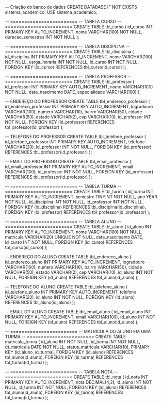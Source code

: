 -- Criação do banco de dados
CREATE DATABASE IF NOT EXISTS sistema_academico;
USE sistema_academico;

-- ========================
-- TABELA CURSO
-- ========================
CREATE TABLE tbl_curso (
    id_curso INT PRIMARY KEY AUTO_INCREMENT,
    nome VARCHAR(100) NOT NULL,
    duracao_semestres INT NOT NULL
);

-- ========================
-- TABELA DISCIPLINA
-- ========================
CREATE TABLE tbl_disciplina (
    id_disciplina INT PRIMARY KEY AUTO_INCREMENT,
    nome VARCHAR(100) NOT NULL,
    carga_horaria INT NOT NULL,
    id_curso INT NOT NULL,
    FOREIGN KEY (id_curso) REFERENCES tbl_curso(id_curso)
);

-- ========================
-- TABELA PROFESSOR
-- ========================
CREATE TABLE tbl_professor (
    id_professor INT PRIMARY KEY AUTO_INCREMENT,
    nome VARCHAR(100) NOT NULL,
    data_nascimento DATE,
    especialidade VARCHAR(100)
);

-- ENDEREÇO DO PROFESSOR
CREATE TABLE tbl_endereco_professor (
    id_endereco_professor INT PRIMARY KEY AUTO_INCREMENT,
    logradouro VARCHAR(100),
    numero VARCHAR(10),
    bairro VARCHAR(50),
    cidade VARCHAR(50),
    estado VARCHAR(2),
    cep VARCHAR(10),
    id_professor INT NOT NULL,
    FOREIGN KEY (id_professor) REFERENCES tbl_professor(id_professor)
);

-- TELEFONE DO PROFESSOR
CREATE TABLE tbl_telefone_professor (
    id_telefone_professor INT PRIMARY KEY AUTO_INCREMENT,
    telefone VARCHAR(20),
    id_professor INT NOT NULL,
    FOREIGN KEY (id_professor) REFERENCES tbl_professor(id_professor)
);

-- EMAIL DO PROFESSOR
CREATE TABLE tbl_email_professor (
    id_email_professor INT PRIMARY KEY AUTO_INCREMENT,
    email VARCHAR(100),
    id_professor INT NOT NULL,
    FOREIGN KEY (id_professor) REFERENCES tbl_professor(id_professor)
);

-- ========================
-- TABELA TURMA
-- ========================
CREATE TABLE tbl_turma (
    id_turma INT PRIMARY KEY AUTO_INCREMENT,
    semestre TINYINT NOT NULL,
    ano YEAR NOT NULL,
    id_disciplina INT NOT NULL,
    id_professor INT NOT NULL,
    FOREIGN KEY (id_disciplina) REFERENCES tbl_disciplina(id_disciplina),
    FOREIGN KEY (id_professor) REFERENCES tbl_professor(id_professor)
);

-- ========================
-- TABELA ALUNO
-- ========================
CREATE TABLE tbl_aluno (
    id_aluno INT PRIMARY KEY AUTO_INCREMENT,
    nome VARCHAR(100) NOT NULL,
    matricula VARCHAR(20) UNIQUE NOT NULL,
    data_nascimento DATE,
    id_curso INT NOT NULL,
    FOREIGN KEY (id_curso) REFERENCES tbl_curso(id_curso)
);

-- ENDEREÇO DO ALUNO
CREATE TABLE tbl_endereco_aluno (
    id_endereco_aluno INT PRIMARY KEY AUTO_INCREMENT,
    logradouro VARCHAR(100),
    numero VARCHAR(10),
    bairro VARCHAR(50),
    cidade VARCHAR(50),
    estado VARCHAR(2),
    cep VARCHAR(10),
    id_aluno INT NOT NULL,
    FOREIGN KEY (id_aluno) REFERENCES tbl_aluno(id_aluno)
);

-- TELEFONE DO ALUNO
CREATE TABLE tbl_telefone_aluno (
    id_telefone_aluno INT PRIMARY KEY AUTO_INCREMENT,
    telefone VARCHAR(20),
    id_aluno INT NOT NULL,
    FOREIGN KEY (id_aluno) REFERENCES tbl_aluno(id_aluno)
);

-- EMAIL DO ALUNO
CREATE TABLE tbl_email_aluno (
    id_email_aluno INT PRIMARY KEY AUTO_INCREMENT,
    email VARCHAR(100),
    id_aluno INT NOT NULL,
    FOREIGN KEY (id_aluno) REFERENCES tbl_aluno(id_aluno)
);

-- ========================
-- MATRÍCULA DO ALUNO EM UMA TURMA
-- ========================
CREATE TABLE matricula_turma (
    id_aluno INT NOT NULL,
    id_turma INT NOT NULL,
    dt_matricula DATE NOT NULL,
    status_matricula VARCHAR(10),
    PRIMARY KEY (id_aluno, id_turma),
    FOREIGN KEY (id_aluno) REFERENCES tbl_aluno(id_aluno),
    FOREIGN KEY (id_turma) REFERENCES tbl_turma(id_turma)
);

-- ========================
-- TABELA NOTA
-- ========================
CREATE TABLE tbl_nota (
    id_nota INT PRIMARY KEY AUTO_INCREMENT,
    nota DECIMAL(4,2),
    id_aluno INT NOT NULL,
    id_turma INT NOT NULL,
    FOREIGN KEY (id_aluno) REFERENCES tbl_aluno(id_aluno),
    FOREIGN KEY (id_turma) REFERENCES tbl_turma(id_turma)
);
